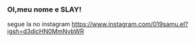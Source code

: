 ### OI,meu nome e SLAY!
segue la no instagram
https://www.instagram.com/019samu.el?igsh=d3djcHN0MmNvbWR
